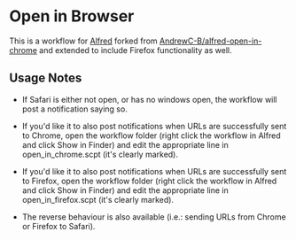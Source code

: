 # Open in Browser

This is a workflow for [Alfred](https://www.alfredapp.com) forked from [AndrewC-B/alfred-open-in-chrome](https://github.com/AndrewC-B/alfred-open-in-chrome) and extended to include Firefox functionality as well.

## Usage Notes

- If Safari is either not open, or has no windows open, the workflow will post a notification saying so.

- If you'd like it to also post notifications when URLs are successfully sent to Chrome, open the workflow folder (right click the workflow in Alfred and click Show in Finder) and edit the appropriate line in open_in_chrome.scpt (it's clearly marked).

- If you'd like it to also post notifications when URLs are successfully sent to Firefox, open the workflow folder (right click the workflow in Alfred and click Show in Finder) and edit the appropriate line in open_in_firefox.scpt (it's clearly marked).

- The reverse behaviour is also available (i.e.: sending URLs from Chrome or Firefox to Safari).
